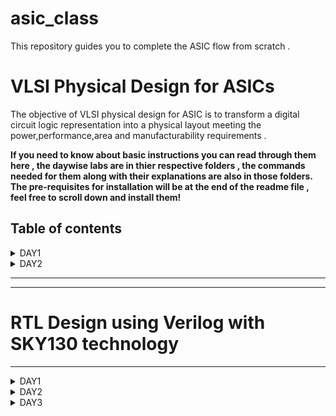 # asic_class

This repository guides you to complete the ASIC flow from scratch .
# VLSI Physical Design for ASICs 

The objective of VLSI physical design for ASIC is to transform a digital circuit logic representation into a physical layout meeting the power,performance,area and manufacturability requirements .


**If you need to know about basic instructions you can read through them here , the daywise labs are in thier respective folders , the commands needed for them along with their explanations are also in those folders. The pre-requisites for installation will be at the end of the readme file , feel free to scroll down and install them!**


## Table of contents 
<details>
 <summary> DAY1 </summary>


### DAY1
********
*Introduction to RISCV ISA and GNU Compiler Toolchain*


Basic keywords you need to know before proceeding :

* *ISA*
   - An ISA or the Instruction Set Architecture is part of the abstract model of the computer that defines how the CPU is controlled by the software . It acts as an interface between the hardware and the software,specifying both what the processor is capable of doing as well how it gets done.
 
 
* *RISC-V*
   - RISC-V is a versatile and open ISA that promotes collaboration and innovation in processor design and development.
  

* *Compiler*
   - A compiler is a software tool  that translates high-level programming code into machine code that can be executed directly by a computer's hardware .
 
 
* *Assembler*
   - A program or tool that translates assembly language code into machine code that can be executed by a computer's cpu.
 
* *ALP*
   - Assembly language is a low level programming lnguage that is closely related to the architecture of specificcomputer's cpu .
 
 
* *HDL*
   - Hardware Description language used for designing and describing digital hardware circuits . 
    - Eg: Verilog , System Verilog,VHDL
 
 
* *GDS*
   - Graphic data system: GDSII files contain information about the geometric shapes, layers, masks, and other essential details that make up the physical layout of a chip.
 
 
 
 
 
### Basic pre-requisites to be installed in your system and installation of the tool 
***********

```
sudo apt update 
sudo apt upgrade 

git clone https://github.com/kunalg123/riscv_workshop_collaterals.git

cd riscv_workshop_collaterals

chmod +x run.sh
 
./run.sh
```

## 1. Create a simple C program that calculates sum from 1 to N
**********



Compile it using C compiler 
 ```
 gcc sum1.c -o sum1.o
 ./sum1.o
 
 ```
 
![sum o](https://github.com/AdrikaMohanty/asic_class/assets/84654826/d9aa2424-8b57-4c4d-9943-7cc6ceb5dc3f)


Compiling using riscv compiler :
```
riscv64-unknown-elf-gcc -O1 -mabi=lp64 -march=rv64i -o sum1.o sum1.c

```
*********


+ ```O<number>```: refers to the level of optimization 
+ ```-mabi```:  specifies the ABI to be used during code generation according to the requirements 
+ ```-march```:  specifies target architecture 

*To view the disassembled ALP code*:

```riscv64-unknown-elf-objdump -d sum1.o```

* use the command ```riscv64-unknown-elf-objdump -d 1_to_N.o | less```
* use /instance to search for instance 
* press enter 
  *Main when used O1 optimisation*

![O1opt](https://github.com/AdrikaMohanty/asic_class/assets/84654826/c36f002f-05f4-4d8c-8a43-c7ed45b3b08b)

now use Ofast optimization :

![Ofast](https://github.com/AdrikaMohanty/asic_class/assets/84654826/0a345e54-7a30-4e6b-9d9c-dd24d132a2dd)

after using the spike debugger we can see line by line execution of the code :

```until pc 0 100b0```: tells until where it should execute and stop
after that press enter for line by line execution .
Here I have showed with the sp values :

![bfr_aftr_sp](https://github.com/AdrikaMohanty/asic_class/assets/84654826/b70770eb-d862-4332-8345-f5d038740293)




## 2. Write a program to display the max and min 64 bit signed number and max 64 bit unsigned numbers:



![Screenshot from 2023-08-21 15-19-41](https://github.com/AdrikaMohanty/asic_class/assets/84654826/b24b9f68-587f-4fb5-8cab-11938652baec)


</details>

<details>
 <summary>DAY2</summary>

 ### DAY2

### ABI: Application Binary Interface

Interface is the appearance provided to the user.
Given an application to run on hardware, there are multiple interface in between for it to run on hardware , this is done by application binary interface.
Given below is a pictorial representation of how from an application to hardware everything is interfaced 

![image](https://github.com/AdrikaMohanty/asic_class/assets/84654826/2b904f1d-a159-42f1-bd2c-13ca4d2802a1)

+ The parts of ISA that are accessible to User: User ISA
+ The parts of ISA accessible to the OS: system ISA
+ The access is done using system calls
+ The ABI accesses the system via *Registers*.

### ABI Names :
+ Specific name through which you can access the internal registers of the risc-v CPU core .
+ The ABI names and their corresponding usage are given below :
  ![image](https://github.com/AdrikaMohanty/asic_class/assets/84654826/47f643d1-b3fb-4ece-93c9-dca4b3fb5d0b)

### Base integer instructions :
*RISCV belongs to the little endian memory addressing system*
There are 47 base instructions present in RISC-V ISA 

1. R-type (Register type ):
   They operate on registers and have fixed format for their operands

2. I - types (Immediate type):
   These instructions have an immediate operand and one register operand.

3. S-type (Store-type):
   These instructions are used for storing values from registers to memory.

4. B-type (Branch-type):
   These instructions perform conditional branching based on comparisons.

5. U-type(Upper Immediate Type):
   Have a larger immediate field for encoding larger constants.

6. J-type (Jump type):
   Used for unconditional jumps and functional calls.


-------------

## Simulation of a C program using ABI function call and execution 
**********
![sum_cust](https://github.com/AdrikaMohanty/asic_class/assets/84654826/40a47d17-36a8-4434-93ea-cafc90954cd7)


 ![sum_cust_obj](https://github.com/AdrikaMohanty/asic_class/assets/84654826/55b7e09c-9e8e-4a8d-98ce-dfb9681644d5)

</details>
 
________________________________
____________________________________

# RTL Design using Verilog with SKY130 technology

_______________

<details>
 <summary>DAY1 </summary>
 Intoduction to iverilog , Design and testbench using verilog 

 Design : Verilog code that is intended to functionally meet the required specifications 
 Test bench : Setup to apply the stimulus to design , basically to verify if the design is working properly .
 
 
 How the testbench works :

 ![Screenshot from 2023-08-31 21-03-04](https://github.com/AdrikaMohanty/asic_class/assets/84654826/01a484aa-5844-47ac-a553-1d96757e9e2a)

Output of simulator is a VCD (value change dump ) 
To view the waveform we use gtk wave in which we can observe for the  change in input how the output changes 


 ![Screenshot from 2023-08-31 21-08-20](https://github.com/AdrikaMohanty/asic_class/assets/84654826/58c02483-2245-45b0-a46f-caa4bd19472a)




 
### LAB 1:

Installing prerequisite , git cloning and running the iverilog file 

VSD directory 
```mkdir vsd```

```cd vsd```

```git clone https://github.com/kunalg123/sky130RTLDesignAndSynthesisWorkshop.git```

You can go into the directory and explore the files , typing ```ls``` will give all the files in the directory .

The directory ```verilog_files``` has several verilog files example , for starters we will be loading and getting wave form for a mux .

```iverilog good_mux.v tb_good_mux.v```

This will compile the verilog file and test bench .

the output will be a vcd file , you can see it by typing ```./a.out```

To get the waveform type the below command 

```gtkwave tb_good_mux.vcd```

Common commands to compile the code and get the waveform :

``` iverilog filename.v filename_tb.v```

```gtkwave filename_tb.vcd```

![Screenshot from 2023-08-31 21-31-15](https://github.com/AdrikaMohanty/asic_class/assets/84654826/683e1a5d-9091-4459-b993-8d64dfcbda33)

![Screenshot from 2023-08-31 21-33-26](https://github.com/AdrikaMohanty/asic_class/assets/84654826/3c3eaa3f-7ec1-40c4-9328-4aaaa66fca23)

We can observe when sel line is low i0 is copied to y and sel is high i1 is copied to y .

### LAB 2:

Code of testbench and design module 


timescale 1ns / 1ps
module tb_good_mux;
	// Inputs
	reg i0,i1,sel;
	// Outputs
	wire y;

        // Instantiate the Unit Under Test (UUT)
	good_mux uut (
		.sel(sel),
		.i0(i0),
		.i1(i1),
		.y(y)
	);

	initial begin
	$dumpfile("tb_good_mux.vcd");
	$dumpvars(0,tb_good_mux);
	// Initialize Inputs
	sel = 0;
	i0 = 0;
	i1 = 0;
	#300 $finish;
	end

always #75 sel = ~sel;
always #10 i0 = ~i0;
always #55 i1 = ~i1;
endmodule

Design module :

module good_mux (input i0 , input i1 , input sel , output reg y);
always @ (*)
begin
	if(sel)
		y <= i1;
	else 
		y <= i0;
end
endmodule


## Introduction to yosys :

+ Yosys is a synthesizer 
+ Synthesis is the process of converting the RTL to netlist .
  ![Screenshot from 2023-08-31 21-50-20](https://github.com/AdrikaMohanty/asic_class/assets/84654826/7e02c685-67d8-4250-9106-6b507a681302)

  
 + With the ```write_verilog``` command it gives the netlist in terms of standard cells .
 + The netlist is the representation of the designs in terms of standard cells present in the ``` .lib``` file .


## Introduction to logic synthesis :

+ Logic synthesis :The design written in Verilog or VHDL is converted in to netlist .
+ .lib : This contains the standard cells to implement any boolean logic functionalities .

### Why do you need different flavours of gates ?
To achieve max clock speed and the least delay , we need to have various flavours of gates .
For ex to have no HOLD delays we need to have slower cells , hence we need to have different flavours of gates , slow as well as fast cells !
+ To charge/ discharge the capcitance we need transistors , these transistors decide the delays .
+ Wider transistors have lesser delay but consume more area and power
+ Narrow transistors have more delay but consume less area and performance .
+ Speed is a tradeoff with power and area .

Therefore the selection of cells for synthesiser should be done carefully , this selection is given as guidance to the synthesizer in terms of "constraints" .

### Yosys lab : LAB 3
Interactive flow :
+ Invoke yosys by just typing yosys in the the command prompt.
+ Specify technology libraray to be used , by typing this :
  ``` read_liberty -lib <PATH_TO_.libfile/sky130_fd_sc_hd__tt_025_1v80.lib>```
  ![yosys1](https://github.com/AdrikaMohanty/asic_class/assets/84654826/03e2afce-31ce-4d15-9bd4-7e6b94e0dc19)


+ Specify all verilog file to be synthesized , if you have multiple files then specify all of them .
  ![yosys2](https://github.com/AdrikaMohanty/asic_class/assets/84654826/399afab8-1047-47ed-b2e4-8b448331d04e)

+ ```synth -top good_mux``` for the synthesis of mux.

  ![yosys3](https://github.com/AdrikaMohanty/asic_class/assets/84654826/e6399b01-d274-4527-b62b-9ded2e4d8202)

+ ```abc``` is command that will convert our RTL file in to netlist/gate available in the sky130 lib file
+ Now to see the graphical representation of netlist use the command ```show```

  ![Screenshot from 2023-09-03 20-52-58](https://github.com/AdrikaMohanty/asic_class/assets/84654826/d10a6964-4c07-4bbd-90c5-ef65cb028cab)
+ To write the netlist to a verilog file use ```write_verilog <filename>.v ```

+ ```-noattr``` removes unwanted information from the mapped netlist
+With ```-noattr``` :

![Screenshot from 2023-09-03 21-02-01](https://github.com/AdrikaMohanty/asic_class/assets/84654826/c81c3e76-4e03-4709-9cb4-2c961f991273)

  
+Without ```-noattr```

![Screenshot from 2023-09-03 21-07-12](https://github.com/AdrikaMohanty/asic_class/assets/84654826/a8e8132c-119a-4fac-ab75-841637127b8f)

</details>

<details>
<summary>DAY2</summary>
 When you analyze the lib file you will see many new terms , all of these can be explored in the videos
	
 +  ```sky130``` : 130nm technology node
 +  ```fd``` : Foundary design
 +  ```sc``` : standard cell
 +  ```025C``` : temperature
 +  CMOS technology
 +  PVT : Process , voltage , temperature 
 ## Two types of synthesis: Hierarchical synthesis & flat synthesis 
 In hierarchial synthesis , submodules will be displayed as submodule block .
 In Flat synthesis the sub module data isn't visible , only the top module will be visible .

 the file used is ```multiple_modules.v``` it has two submodule and one main module 
  ```read_liberty -lib /home/adrika/vsd/sky130RTLDesignAndSynthesisWorkshop/lib/sky130_fd_sc_hd__tt_025C_1v80.lib
     read_verilog multiple_modules.v
     synth -top multiple_modules
     abc -liberty /home/adrika/vsd/sky130RTLDesignAndSynthesisWorkshop/lib/sky130_fd_sc_hd__tt_025C_1v80.lib
     show multiple_modules

```
### LAB1 AND LAB2
### Hierarchial Synthesis :
If you observe in the netlist file the hierarchy is preserved .


![Screenshot from 2023-09-03 22-03-06](https://github.com/AdrikaMohanty/asic_class/assets/84654826/60c4a224-da78-481f-b442-7ac15e02f17c)

### Flattened synthesis :


![Screenshot from 2023-09-03 22-08-56](https://github.com/AdrikaMohanty/asic_class/assets/84654826/f73dd814-a76e-4544-b041-e5bc33c96742)

Module level synthesis preffered when we have multiple instances of same module or divide and conquer approach .

## Different coding style of flops and why you need flops ??
To avoid additional additional effects of glitches due to propagation delay of gates we will have flops at the end of each combinational block , the flops store the initial value and avoid the glitch .

## D flip flop with asynchronous reset 

Gtkwave :

![Screenshot from 2023-09-03 22-48-40](https://github.com/AdrikaMohanty/asic_class/assets/84654826/0c109e4c-a2ca-4c4f-b261-ea014c3c0ce9)

![Screenshot from 2023-09-03 23-17-57](https://github.com/AdrikaMohanty/asic_class/assets/84654826/89e6bbac-ca07-411f-9440-11c1902e810a)

![Screenshot from 2023-09-03 23-22-20](https://github.com/AdrikaMohanty/asic_class/assets/84654826/10be3f17-f6ca-4edf-8b3b-031bc79af919)

## D flip flop with asynchrounous set 

Gtkwave :

![Screenshot from 2023-09-03 22-54-16](https://github.com/AdrikaMohanty/asic_class/assets/84654826/f7cae465-e8dc-4cfa-9cc3-bb39578722a5)

![Screenshot from 2023-09-03 23-25-10](https://github.com/AdrikaMohanty/asic_class/assets/84654826/27712500-e61b-4016-a668-f2736491ab2d)

## D flip flop with synchronous reset 

![Screenshot from 2023-09-03 23-13-04](https://github.com/AdrikaMohanty/asic_class/assets/84654826/591f6bf7-5113-44d2-a0eb-5dadf7c30ce1)

![Screenshot from 2023-09-03 23-26-33](https://github.com/AdrikaMohanty/asic_class/assets/84654826/2ef72818-1f24-4783-84f4-5dbbf7afe248)

![Screenshot from 2023-09-03 23-28-08](https://github.com/AdrikaMohanty/asic_class/assets/84654826/4237af4b-6014-4cc2-baac-fc2ab74fabad)

## Interesting optimizations :
### mult_2



if we observe the synthesis no cells will be present

![Screenshot from 2023-09-03 23-48-49](https://github.com/AdrikaMohanty/asic_class/assets/84654826/5b92f820-1429-445a-9540-c666d67d2aa6)

Now when you do ```abc``` it shows nothing to map since there is no standard cell to map

![Screenshot from 2023-09-03 23-50-32](https://github.com/AdrikaMohanty/asic_class/assets/84654826/dcff975b-64b2-415e-a10f-59fcba036c06)
![Screenshot from 2023-09-03 23-52-27](https://github.com/AdrikaMohanty/asic_class/assets/84654826/fd2e364e-f49d-4ab4-8700-eff277b45a4e)

multiplication with two is right shifting the number once 
### mult_8

![Screenshot from 2023-09-03 23-56-39](https://github.com/AdrikaMohanty/asic_class/assets/84654826/7ae073d7-d2bc-40f4-9b15-1a62eb95526f)



netlist :


![Screenshot from 2023-09-03 23-57-51](https://github.com/AdrikaMohanty/asic_class/assets/84654826/096f0381-7e78-4a6e-81b8-679059cae7fc)

 
</details>
<details>
<summary>DAY3</summary>

 Combinational and sequential logic optimizations

 + Combinational logic optimization : Squeeze the logic to get the most optimized design , efficient in terms of area and power . 
   + Constant propagation
   + Boolean logic optimization
 + Sequential logic optimization
   + Basic
     + Sequential constant propagation
   + Advanced :
     + Retiming
     + State optimization
     + Sequential logic cloning
    
### LAB:

+ Opt_check


  ![Screenshot from 2023-09-04 10-11-39](https://github.com/AdrikaMohanty/asic_class/assets/84654826/90e022f2-ad79-4a91-8666-b1a5073a0734)

  Command to do the combinational optimization is ```opt_clean -purge``` , shoud be done befor linking to abc



   ![Screenshot from 2023-09-04 10-14-55](https://github.com/AdrikaMohanty/asic_class/assets/84654826/5c1dee9a-5606-45da-9afc-c0014b96fdd9)


+ opt_check2


   ![Screenshot from 2023-09-04 10-16-04](https://github.com/AdrikaMohanty/asic_class/assets/84654826/8671ffde-929b-40fd-bd8c-029055d94567)


   ![Screenshot from 2023-09-04 10-16-51](https://github.com/AdrikaMohanty/asic_class/assets/84654826/a26bb33c-c70f-474b-9a0d-3b5a55de49c2)


+ opt_check3



  ![Screenshot from 2023-09-04 10-26-32](https://github.com/AdrikaMohanty/asic_class/assets/84654826/5ea7e460-6192-4e00-9848-88a246d232b6)



   ![Screenshot from 2023-09-04 10-28-16](https://github.com/AdrikaMohanty/asic_class/assets/84654826/7fcb0df4-be4c-4413-8502-6db809a64756)


+ multiple_modules_opt


  ![Screenshot from 2023-09-04 10-31-24](https://github.com/AdrikaMohanty/asic_class/assets/84654826/5db659a8-4979-4933-95eb-94624298d682)


  ![Screenshot from 2023-09-04 10-33-07](https://github.com/AdrikaMohanty/asic_class/assets/84654826/7df13a15-818e-4420-b015-b0660c93f53b)

for the multiple_modules_opt since it is a hierarchial design you need to flatten it before optimization .


### Sequential optimization techniques 

+ dff_const1


  ![Screenshot from 2023-09-04 11-03-01](https://github.com/AdrikaMohanty/asic_class/assets/84654826/64fa8f0d-f827-4cd0-9273-3baff5f7657a)



![Screenshot from 2023-09-04 11-03-53](https://github.com/AdrikaMohanty/asic_class/assets/84654826/126e57ea-6793-48cb-a8bf-f3d3a86eb63e)



+ dff_const2

  ![Screenshot from 2023-09-04 11-06-16](https://github.com/AdrikaMohanty/asic_class/assets/84654826/c2b16ee9-1907-42a9-b27d-d0ae56d36026)


+ dff_const3

 ![Screenshot from 2023-09-04 11-19-11](https://github.com/AdrikaMohanty/asic_class/assets/84654826/dd2dfbf7-8b89-4d79-b10b-5d0d41e88ff8)


 ![Screenshot from 2023-09-04 11-20-21](https://github.com/AdrikaMohanty/asic_class/assets/84654826/c854ad88-acb8-4282-b1eb-d05f6529ad4b)
 


+ dff_const4

  ![Screenshot from 2023-09-04 11-07-28](https://github.com/AdrikaMohanty/asic_class/assets/84654826/c6a4cd74-04d1-49d6-945d-212db19fa4c3)


 ![Screenshot from 2023-09-04 11-08-05](https://github.com/AdrikaMohanty/asic_class/assets/84654826/b5949085-b2a3-4bac-b8c0-b77e6885d8e2)



+ dff_const5

  ![Screenshot from 2023-09-04 11-11-53](https://github.com/AdrikaMohanty/asic_class/assets/84654826/fbc0da28-c508-4881-96e0-872f185f288b)



 ![Screenshot from 2023-09-04 11-17-33](https://github.com/AdrikaMohanty/asic_class/assets/84654826/9fadd954-9c53-4e8a-b593-22d2e134b628)


### Optimization of unused output 

+ counter_opt

  ![Screenshot from 2023-09-04 11-23-23](https://github.com/AdrikaMohanty/asic_class/assets/84654826/0e5147f4-a542-4cef-bf49-8ac407a88c4b)


  ![Screenshot from 2023-09-04 11-26-17](https://github.com/AdrikaMohanty/asic_class/assets/84654826/cba8db47-1716-483f-a49a-fb7bb547bbcc)


since 3 bit counter we would require only 3 flops , but output is only dependent on LSB so the other 2 are optimized . If there are primary out put and there are logic which are nowhere related to primary output then they will be all optimized .


+ counter_opt2

  ![Screenshot from 2023-09-04 11-33-07](https://github.com/AdrikaMohanty/asic_class/assets/84654826/4d7662ef-f1ab-4e11-abe6-f8a15b75b63a)

  ![Screenshot from 2023-09-04 11-34-07](https://github.com/AdrikaMohanty/asic_class/assets/84654826/2a632e97-7fd9-48c7-a810-4cac85666044)


</details>

